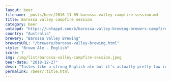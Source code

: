 ```yaml
---
layout: beer
filename: _posts/beer/2016-11-09-barossa-valley-campfire-session.md
title: Barossa valley campfire session
category: beer
untappd: "https://untappd.com/b/barossa-valley-brewing-brewers-campfire-session/2703504"
country: "Australia"
brewery: "Barossa Valley Brewing"
breweryURL: "/brewery/barossa-valley-brewing.html"
style: "Brown Ale - English"
score: 7
img: /img/list/barossa-valley-campfire-session.jpeg
beer-date: "2018-12-27"
desc: "Tastes like a strong English ale but it’s actually pretty low in aldohol. Slight caramel malt taste. Very easy drinking and smooth"
permalink: /beer/:title.html
---
```

